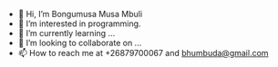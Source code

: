 - 👋 Hi, I’m Bongumusa Musa Mbuli
- 👀 I’m interested in programming.
- 🌱 I’m currently learning ...
- 💞️ I’m looking to collaborate on ...
- 📫 How to reach me at +26879700067 and bhumbuda@gmail.com

<!---
jordanbelfordmbuli/jordanbelfordmbuli is a ✨ special ✨ repository because its `README.md` (this file) appears on your GitHub profile.
You can click the Preview link to take a look at your changes.
--->
